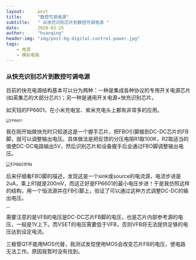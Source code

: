 ```yaml
---
layout:     post
title:      "数控可调电源"
subtitle:   " 从快充识别芯片到数控可调电源 "
date:       2020-03-25
author:     "huanqing"
header-img: "img/post-bg-digital-control-power.jpg"
tags:
    - 电源
    - 模拟电路
---
```


### 从快充识别芯片到数控可调电源

目前的快充电源结构基本可以分为两种：一种是集成各种协议的专用开关电源芯片(如英集芯的大部分芯片)；另一种是通用开关电源+快充识别芯片。

如天钰的FP6601，在小米充电宝、紫米充电头上都有非常多的应用。

<img src="https://onedrive.gimhoy.com/sharepoint/aHR0cHM6Ly9lZHVpbmhrLW15LnNoYXJlcG9pbnQuY29tLzppOi9nL3BlcnNvbmFsL2h1YW5xaW5nX2VkdWluaGtfb25taWNyb3NvZnRfY29tL0VZQktWbWhJTTdsTW1aSzNVWFVybGJZQk5EeVltRnI0enJXM3RWbnBFMXlhUVE/ZT16MG5Id1E=.jpg" alt="FP6601" style="zoom: 67%;" />

我在刚开始做快充时只知道这是一个握手芯片，把FBO引脚接到DC-DC芯片的FB脚，就可以调整输出电压。具体做法是把反馈的分压电阻R1取100K，R2取适当的值使DC-DC电路输出5V，然后识别芯片和设备握手后会通过FBO脚调整输出电压。

<img src="https://onedrive.gimhoy.com/sharepoint/aHR0cHM6Ly9lZHVpbmhrLW15LnNoYXJlcG9pbnQuY29tLzppOi9nL3BlcnNvbmFsL2h1YW5xaW5nX2VkdWluaGtfb25taWNyb3NvZnRfY29tL0VRT0dIRlBTN2VOS2taU3dIZ2RGZ3lVQmVleFp2Z2ZVTG5hSDlIN3FJUEhpMXc/ZT1hdHQxSHY=.jpg" alt="FP6601PIN" style="zoom:80%;" />

后来仔细看FBO脚的描述，发现这是一个sink或source的电流源，电流步进是2uA，乘上R1就是200mV，而这正好是FP6601的最小电压步进！于是我仿照这样的结构，用一个恒流源并在FB引脚上，验证了可以通过这种方式调整DC-DC的输出电压。

<img src="https://onedrive.gimhoy.com/sharepoint/aHR0cHM6Ly9lZHVpbmhrLW15LnNoYXJlcG9pbnQuY29tLzppOi9nL3BlcnNvbmFsL2h1YW5xaW5nX2VkdWluaGtfb25taWNyb3NvZnRfY29tL0VmUnkyODlGaHFGS3FZM0FGQm1KS1V3QjMxTkdKczR5ekZqWmlHNXU1cWhRZ2c/ZT1MVmdtVko=.png" alt="sink" style="zoom: 25%;" />

需要注意的是VFB的电压是DC-DC芯片FB脚的电压，也是芯片内部参考源的电压，一般是1V上下。而VSET的电压需要低于VFB，否则VFB将无法提供足够的电压达到设定电流。

三极管Q1不能用MOS代替，我测试发现使用MOS会改变芯片FB的电压，使电路无法工作。原因我暂时没有找到。
